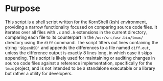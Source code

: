 # Purpose
This script is a shell script written for the KornShell (ksh) environment, providing a narrow functionality focused on comparing source code files. It iterates over all files with `.c` and `.h` extensions in the current directory, comparing each file to its counterpart in the `/usr/src/usr.bin/tmux/` directory using the `diff` command. The script filters out lines containing the string `'$OpenBSD'` and appends the differences to a file named `diff.out`, unless the difference output is exactly 8 lines long, in which case it skips appending. This script is likely used for maintaining or auditing changes in source code files against a reference implementation, specifically for the `tmux` project, and is not intended to be a standalone executable or a library but rather a utility for developers.
